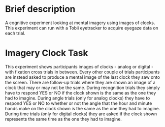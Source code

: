 # Brief description
A cognitive experiment looking at mental imagery using images of clocks. This experiment can run with a Tobii eyetracker to acquire eyegaze data on each trial. 

# Imagery Clock Task
This experiment shows participants images of clocks - analog or digital - with fixation cross trials in between. Every other couple of trials participants are instead asked to produce a mental image of the last clock they saw onto the screen. There are follow-up trials where they are shown an image of a clock that may or may not be the same. During recognition trials they simply have to respond YES or NO if the clock shown is the same as the one they had to imagine. During angle trials (only for analog clocks) they have to respond YES or NO to whether or not the angle that the hour and minute hands make on the clock shown is the same as the one they had to imagine. During time trials (only for digital clocks) they are asked if the clock shown represents the same time as the one they had to imagine. 

